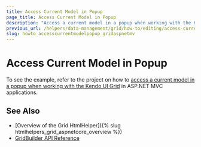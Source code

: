 ```yaml
---
title: Access Current Model in Popup
page_title: Access Current Model in Popup
description: "Access a current model in a popup when working with the Kendo UI Grid in ASP.NET MVC applications."
previous_url: /helpers/data-management/grid/how-to/editing/access-current-model-in-popup
slug: howto_accesscurrentmodelpopup_gridaspnetmv
---
```


# Access Current Model in Popup

To see the example, refer to the project on how to [access a current model in a popup when working with the Kendo UI Grid](https://github.com/telerik/ui-for-aspnet-mvc-examples/tree/master/Telerik.Examples.Mvc/Telerik.Examples.Mvc/Areas/GridEditingPopUpAccessModel) in ASP.NET MVC applications.

## See Also

* [Overview of the Grid HtmlHelper]({% slug htmlhelpers_grid_aspnetcore_overview %})
* [GridBuilder API Reference](https://docs.telerik.com/aspnet-mvc/api/kendo.mvc.ui.fluent/gridbuilder)
